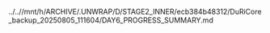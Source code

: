 ../..//mnt/h/ARCHIVE/.UNWRAP/D/STAGE2_INNER/ecb384b48312/DuRiCore_backup_20250805_111604/DAY6_PROGRESS_SUMMARY.md